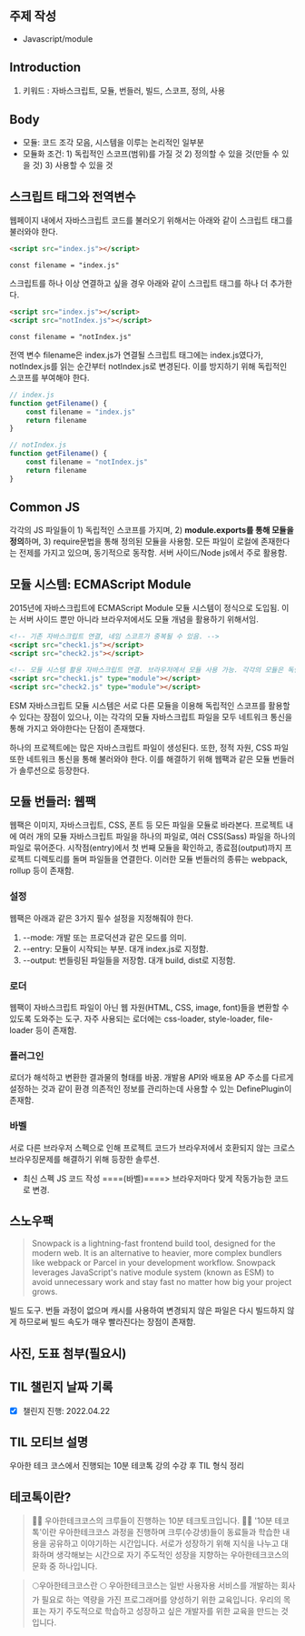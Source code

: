 ## 주제 작성
- Javascript/module

## Introduction

1. 키워드 : 자바스크립트, 모듈, 번들러, 빌드, 스코프, 정의, 사용

## Body

- 모듈: 코드 조각 모음, 시스템을 이루는 논리적인 일부분
- 모듈화 조건: 1) 독립적인 스코프(범위)를 가질 것 2) 정의할 수 있을 것(만들 수 있을 것) 3) 사용할 수 있을 것

## 스크립트 태그와 전역변수

웹페이지 내에서 자바스크립트 코드를 불러오기 위해서는 아래와 같이 스크립트 태그를 불러와야 한다. 

```html
<script src="index.js"></script>
```

```js: index.js
const filename = "index.js"
```

스크립트를 하나 이상 연결하고 싶을 경우 아래와 같이 스크립트 태그를 하나 더 추가한다.

```html
<script src="index.js"></script>
<script src="notIndex.js"></script>
```

```js: notIndex.js
const filename = "notIndex.js"
```

전역 변수 filename은 index.js가 연결될 스크립트 태그에는 index.js였다가, notIndex.js를 읽는 순간부터 notIndex.js로 변경된다. 이를 방지하기 위해 독립적인 스코프를 부여해야 한다. 

```js
// index.js
function getFilename() { 
    const filename = "index.js"
    return filename
}

// notIndex.js
function getFilename() { 
    const filename = "notIndex.js"
    return filename
}
```

## Common JS

각각의 JS 파일들이 1) 독립적인 스코프를 가지며, 2) **module.exports를 통해 모듈을 정의**하며, 3) require문법을 통해 정의된 모듈을 사용함. 모든 파일이 로컬에 존재한다는 전제를 가지고 있으며, 동기적으로 동작함. 서버 사이드/Node js에서 주로 활용함. 

## 모듈 시스템: ECMAScript Module

2015년에 자바스크립트에 ECMAScript Module 모듈 시스템이 정식으로 도입됨. 이는 서버 사이드 뿐만 아니라 브라우저에서도 모듈 개념을 활용하기 위해서임.

```html
<!-- 기존 자바스크립트 연결, 네임 스코프가 중복될 수 있음. -->
<script src="check1.js"></script>
<script src="check2.js"></script>

<!-- 모듈 시스템 활용 자바스크립트 연결. 브라우저에서 모듈 사용 가능. 각각의 모듈은 독립적인 스코프를 가지며 모듈이라는 것을 확실히 하기 위해 .js 확장자가 아닌 .mjs 확장자 사용이 권장됨. -->
<script src="check1.js" type="module"></script>
<script src="check2.js" type="module"></script>
```

ESM 자바스크립트 모듈 시스템은 서로 다른 모듈을 이용해 독립적인 스코프를 활용할 수 있다는 장점이 있으나, 이는 각각의 모듈 자바스크립트 파일을 모두 네트워크 통신을 통해 가지고 와야한다는 단점이 존재했다. 

하나의 프로젝트에는 많은 자바스크립트 파일이 생성된다. 또한, 정적 자원, CSS 파일 또한 네트워크 통신을 통해 불러와야 한다. 이를 해결하기 위해 웹팩과 같은 모듈 번들러가 솔루션으로 등장한다.


## 모듈 번들러: 웹팩

웹팩은 이미지, 자바스크립트, CSS, 폰트 등 모든 파일을 모듈로 바라본다. 프로젝트 내에 여러 개의 모듈 자바스크립트 파일을 하나의 파일로, 여러 CSS(Sass) 파일을 하나의 파일로 묶어준다. 시작점(entry)에서 첫 번째 모듈을 확인하고, 종료점(output)까지 프로젝트 디렉토리를 돌며 파일들을 연결한다. 이러한 모듈 번들러의 종류는 webpack, rollup 등이 존재함.

### 설정

웹팩은 아래과 같은 3가지 필수 설정을 지정해줘야 한다.

1) --mode: 개발 또는 프로덕션과 같은 모드를 의미.
2) --entry: 모듈이 시작되는 부분. 대개 index.js로 지정함.
3) --output: 번들링된 파일들을 저장함. 대개 build, dist로 지정함.

### 로더 

웹팩이 자바스크립트 파일이 아닌 웹 자원(HTML, CSS, image, font)들을 변환할 수 있도록 도와주는 도구. 자주 사용되는 로더에는 css-loader, style-loader, file-loader 등이 존재함.

### 플러그인

로더가 해석하고 변환한 결과물의 형태를 바꿈. 개발용 API와 배포용 AP 주소를 다르게 설정하는 것과 같이 환경 의존적인 정보를 관리하는데 사용할 수 있는 DefinePlugin이 존재함. 

### 바벨

서로 다른 브라우저 스펙으로 인해 프로젝트 코드가 브라우저에서 호환되지 않는 크로스 브라우징문제를 해결하기 위해 등장한 솔루션. 

- 최신 스펙 JS 코드 작성 ====(바벨)====> 브라우저마다 맞게 작동가능한 코드로 변경.

## 스노우팩

> Snowpack is a lightning-fast frontend build tool, designed for the modern web. It is an alternative to heavier, more complex bundlers like webpack or Parcel in your development workflow. Snowpack leverages JavaScript's native module system (known as ESM) to avoid unnecessary work and stay fast no matter how big your project grows.

빌드 도구. 번들 과정이 없으며 캐시를 사용하여 변경되지 않은 파일은 다시 빌드하지 않게 하므로써 빌드 속도가 매우 빨라진다는 장점이 존재함.

## 사진, 도표 첨부(필요시)

## TIL 챌린지 날짜 기록
- [x] 챌린지 진행: 2022.04.22

## TIL 모티브 설명
우아한 테크 코스에서 진행되는 10분 테코톡 강의 수강 후 TIL 형식 정리

## 테코톡이란? 
> 🙋‍♀️ 우아한테크코스의 크루들이 진행하는 10분 테크토크입니다. 🙋‍♂️ '10분 테코톡'이란  우아한테크코스 과정을 진행하며 크루(수강생)들이 동료들과 학습한 내용을 공유하고 이야기하는 시간입니다. 서로가 성장하기 위해 지식을 나누고 대화하며 생각해보는 시간으로 자기 주도적인 성장을 지향하는 우아한테크코스의 문화 중 하나입니다.

> 🌕우아한테크코스란 🌕 우아한테크코스는 일반 사용자용 서비스를 개발하는 회사가 필요로 하는 역량을 가진 프로그래머를 양성하기 위한 교육입니다. 우리의 목표는 자기 주도적으로 학습하고 성장하고 싶은 개발자를 위한 교육을 만드는 것입니다.
